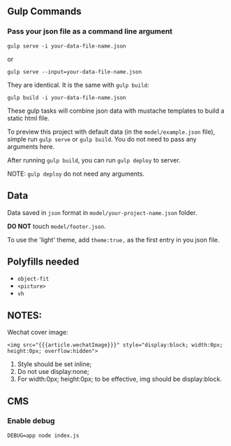 ## Gulp Commands

### Pass your json file as a command line argument

`gulp serve -i your-data-file-name.json`

or

`gulp serve --input=your-data-file-name.json`

They are identical. It is the same with `gulp build`:

`gulp build -i your-data-file-name.json`

These gulp tasks will combine json data with mustache templates to build a static html file.

To preview this project with default data (in the `model/example.json` file), simple run `gulp serve` or `gulp build`. You do not need to pass any arguments here.

After running `gulp build`, you can run `gulp deploy` to server.

NOTE: `gulp deploy` do not need any arguments.

## Data

Data saved in `json` format in `model/your-project-name.json` folder.

**DO NOT** touch `model/footer.json`.

To use the 'light' theme, add `theme:true,` as the first entry in you json file.

## Polyfills needed

- `object-fit`
- `<picture>`
- `vh`

## NOTES:
Wechat cover image:
```
<img src="{{{article.wechatImage}}}" style="display:block; width:0px; height:0px; overflow:hidden">
```
1. Style should be set inline;
2. Do not use display:none;
3. For width:0px; height:0px; to be effective, img should be display:block.

## CMS
### Enable debug
`DEBUG=app node index.js`

